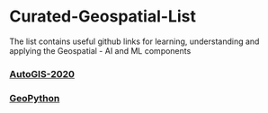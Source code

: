 # Curated-Geospatial-List
The list contains useful github links for learning, understanding and applying the Geospatial - AI and ML components

### [AutoGIS-2020](https://github.com/AutoGIS-2020) 
### [GeoPython](https://geo-python-site.readthedocs.io/en/latest/)
###
